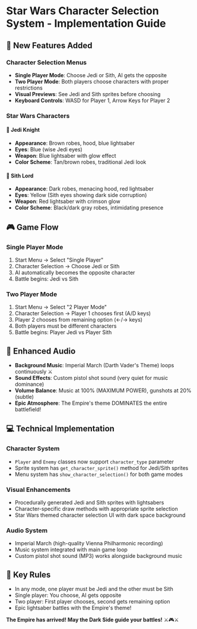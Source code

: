 # Star Wars Character Selection System - Implementation Guide

## 🌟 New Features Added

### Character Selection Menus

- **Single Player Mode**: Choose Jedi or Sith, AI gets the opposite
- **Two Player Mode**: Both players choose characters with proper restrictions
- **Visual Previews**: See Jedi and Sith sprites before choosing
- **Keyboard Controls**: WASD for Player 1, Arrow Keys for Player 2

### Star Wars Characters

#### 🔵 Jedi Knight

- **Appearance**: Brown robes, hood, blue lightsaber
- **Eyes**: Blue (wise Jedi eyes)
- **Weapon**: Blue lightsaber with glow effect
- **Color Scheme**: Tan/brown robes, traditional Jedi look

#### 🔴 Sith Lord

- **Appearance**: Dark robes, menacing hood, red lightsaber
- **Eyes**: Yellow (Sith eyes showing dark side corruption)
- **Weapon**: Red lightsaber with crimson glow
- **Color Scheme**: Black/dark gray robes, intimidating presence

## 🎮 Game Flow

### Single Player Mode

1. Start Menu → Select "Single Player"
2. Character Selection → Choose Jedi or Sith
3. AI automatically becomes the opposite character
4. Battle begins: Jedi vs Sith

### Two Player Mode

1. Start Menu → Select "2 Player Mode"
2. Character Selection → Player 1 chooses first (A/D keys)
3. Player 2 chooses from remaining option (←/→ keys)
4. Both players must be different characters
5. Battle begins: Player Jedi vs Player Sith

## 🎵 Enhanced Audio

- **Background Music**: Imperial March (Darth Vader's Theme) loops continuously ⚔️
- **Sound Effects**: Custom pistol shot sound (very quiet for music dominance)
- **Volume Balance**: Music at 100% (MAXIMUM POWER), gunshots at 20% (subtle)
- **Epic Atmosphere**: The Empire's theme DOMINATES the entire battlefield!

## 💻 Technical Implementation

### Character System

- `Player` and `Enemy` classes now support `character_type` parameter
- Sprite system has `get_character_sprite()` method for Jedi/Sith sprites
- Menu system has `show_character_selection()` for both game modes

### Visual Enhancements

- Procedurally generated Jedi and Sith sprites with lightsabers
- Character-specific draw methods with appropriate sprite selection
- Star Wars themed character selection UI with dark space background

### Audio System

- Imperial March (high-quality Vienna Philharmonic recording)
- Music system integrated with main game loop
- Custom pistol shot sound (MP3) works alongside background music

## 🎯 Key Rules

- In any mode, one player must be Jedi and the other must be Sith
- Single player: You choose, AI gets opposite
- Two player: First player chooses, second gets remaining option
- Epic lightsaber battles with the Empire's theme!

**The Empire has arrived! May the Dark Side guide your battles!** ⚔️🎮⚔️
